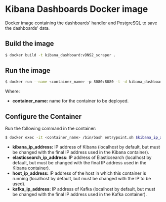 # Kibana Dashboards Docker image

Docker image containing the dashboards' handler and PostgreSQL to save the dashboards' data.

## Build the image

```sh
$ docker build -t kibana_dashboard:vDNS2_scraper .
```

## Run the image

```sh
$ docker run --name <container_name> -p 8080:8080 -t -d kibana_dashboard:vDNS2_scraper
```

Where:

* **container_name:** name for the container to be deployed.

## Configure the Container

Run the following command in the container:

```sh
$ docker exec -it <container_name> /bin/bash entrypoint.sh $kibana_ip_address $elasticsearch_ip_address $host_ip_address $kafka_ip_address
```

* **kibana_ip_address:** IP address of Kibana (localhost by default, but must be changed with the final IP address used in the Kibana container).
* **elasticsearch_ip_address:** IP address of Elasticsearch (localhost by default, but must be changed with the final IP address used in the Kibana container).
* **host_ip_address:** IP address of the host in which this container is running (localhost by default, but must be changed with the IP to be used).
* **kafka_ip_address:** IP address of Kafka (localhost by default, but must be changed with the final IP address used in the Kafka container).
